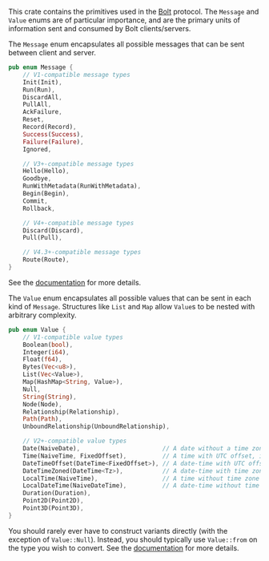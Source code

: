 This crate contains the primitives used in the [Bolt](https://7687.org/#bolt) protocol. The
`Message` and `Value` enums are of particular importance, and are the primary units of
information sent and consumed by Bolt clients/servers.

The `Message` enum encapsulates all possible messages that can be sent between client and server.
```rust
pub enum Message {
    // V1-compatible message types
    Init(Init),
    Run(Run),
    DiscardAll,
    PullAll,
    AckFailure,
    Reset,
    Record(Record),
    Success(Success),
    Failure(Failure),
    Ignored,

    // V3+-compatible message types
    Hello(Hello),
    Goodbye,
    RunWithMetadata(RunWithMetadata),
    Begin(Begin),
    Commit,
    Rollback,

    // V4+-compatible message types
    Discard(Discard),
    Pull(Pull),

    // V4.3+-compatible message types
    Route(Route),
}
```
See the [documentation](https://docs.rs/bolt-proto/*/bolt_proto/message/enum.Message.html) for more
details.

The `Value` enum encapsulates all possible values that can be sent in each kind of `Message`.
Structures like `List` and `Map` allow `Value`s to be nested with arbitrary complexity.
```rust
pub enum Value {
    // V1-compatible value types
    Boolean(bool),
    Integer(i64),
    Float(f64),
    Bytes(Vec<u8>),
    List(Vec<Value>),
    Map(HashMap<String, Value>),
    Null,
    String(String),
    Node(Node),
    Relationship(Relationship),
    Path(Path),
    UnboundRelationship(UnboundRelationship),

    // V2+-compatible value types
    Date(NaiveDate),                       // A date without a time zone, i.e. LocalDate
    Time(NaiveTime, FixedOffset),          // A time with UTC offset, i.e. OffsetTime
    DateTimeOffset(DateTime<FixedOffset>), // A date-time with UTC offset, i.e. OffsetDateTime
    DateTimeZoned(DateTime<Tz>),           // A date-time with time zone ID, i.e. ZonedDateTime
    LocalTime(NaiveTime),                  // A time without time zone
    LocalDateTime(NaiveDateTime),          // A date-time without time zone
    Duration(Duration),
    Point2D(Point2D),
    Point3D(Point3D),
}
```
You should rarely ever have to construct variants directly (with the exception of `Value::Null`).
Instead, you should typically use `Value::from` on the type you wish to convert. See the
[documentation](https://docs.rs/bolt-proto/*/bolt_proto/value/enum.Value.html) for more details.
